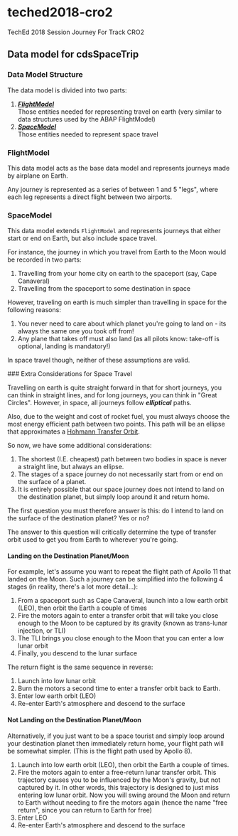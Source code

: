 # teched2018-cro2
TechEd 2018 Session Journey For Track CRO2

## Data model for cdsSpaceTrip

### Data Model Structure

The data model is divided into two parts:

1. [***FlightModel***](./flightModel.md)  
   Those entities needed for representing travel on earth (very similar to data structures used by the ABAP FlightModel)
1. [***SpaceModel***](./spaceModel.md)  
   Those entities needed to represent space travel

### FlightModel

This data model acts as the base data model and represents journeys made by airplane on Earth.

Any journey is represented as a series of between 1 and 5 "legs", where each leg represents a direct flight between two airports.

### SpaceModel

This data model extends `FlightModel` and represents journeys that either start or end on Earth, but also include space travel.

For instance, the journey in which you travel from Earth to the Moon would be recorded in two parts:

1. Travelling from your home city on earth to the spaceport (say, Cape Canaveral)
1. Travelling from the spaceport to some destination in space

However, traveling on earth is much simpler than travelling in space for the following reasons:

1. You never need to care about which planet you're going to land on - its always the same one you took off from!
1. Any plane that takes off must also land (as all pilots know: take-off is optional, landing is mandatory!)

In space travel though, neither of these assumptions are valid.

### Extra Considerations for Space Travel

Travelling on earth is quite straight forward in that for short journeys, you can think in straight lines, and for long journeys, you can think in "Great Circles".  However, in space, all journeys follow ***elliptical*** paths.

Also, due to the weight and cost of rocket fuel, you must always choose the most energy efficient path between two points.  This path will be an ellipse that approximates a [Hohmann Transfer Orbit](https://en.wikipedia.org/wiki/Hohmann_transfer_orbit).

So now, we have some additional considerations:

1. The shortest (I.E. cheapest) path between two bodies in space is never a straight line, but always an ellipse.
1. The stages of a space journey do not necessarily start from or end on the surface of a planet.
1. It is entirely possible that our space journey does not intend to land on the destination planet, but simply loop around it and return home.

The first question you must therefore answer is this: do I intend to land on the surface of the destination planet?  Yes or no?

The answer to this question will critically determine the type of transfer orbit used to get you from Earth to wherever you're going.


#### Landing on the Destination Planet/Moon

For example, let's assume you want to repeat the flight path of Apollo 11 that landed on the Moon.  Such a journey can be simplified into the following 4 stages (in reality, there's a lot more detail...):

1. From a spaceport such as Cape Canaveral, launch into a low earth orbit (LEO), then orbit the Earth a couple of times
1. Fire the motors again to enter a transfer orbit that will take you close enough to the Moon to be captured by its gravity (known as trans-lunar injection, or TLI)
1. The TLI brings you close enough to the Moon that you can enter a low lunar orbit
1. Finally, you descend to the lunar surface

The return flight is the same sequence in reverse:

1. Launch into low lunar orbit
1. Burn the motors a second time to enter a transfer orbit back to Earth.
1. Enter low earth orbit (LEO)
1. Re-enter Earth's atmosphere and descend to the surface


#### Not Landing on the Destination Planet/Moon

Alternatively, if you just want to be a space tourist and simply loop around your destination planet then immediately return home, your flight path will be somewhat simpler. (This is the flight path used by Apollo 8).

1. Launch into low earth orbit (LEO), then orbit the Earth a couple of times.
1. Fire the motors again to enter a free-return lunar transfer orbit.  This trajectory causes you to be influenced by the Moon's gravity, but not captured by it.  In other words, this trajectory is designed to just miss entering low lunar orbit.  Now you will swing around the Moon and return to Earth without needing to fire the motors again (hence the name "free return", since you can return to Earth for free)
1. Enter LEO
1. Re-enter Earth's atmosphere and descend to the surface


